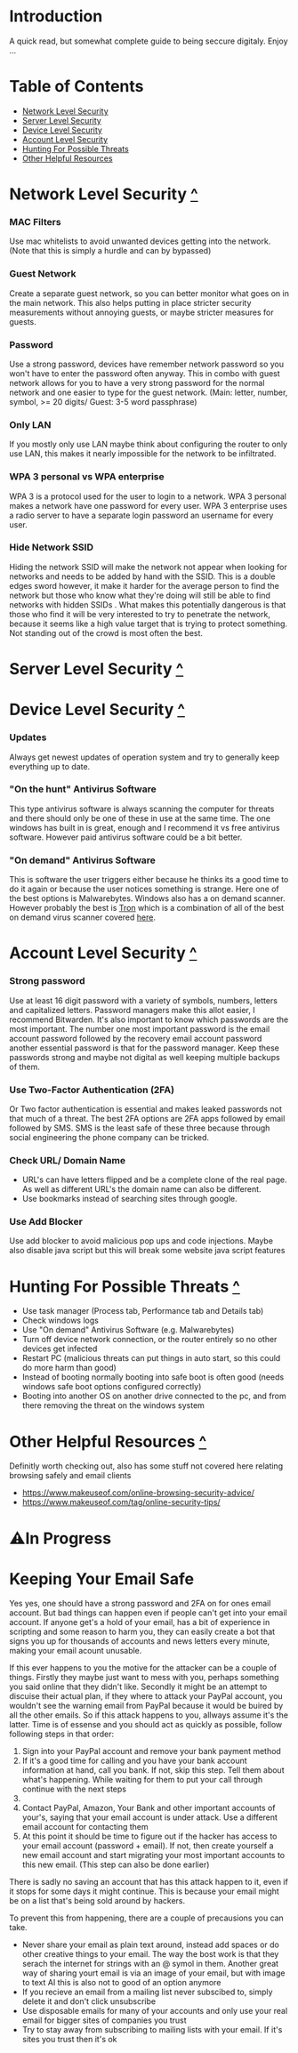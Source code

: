 
# Introduction
A quick read, but somewhat complete guide to being seccure digitaly. Enjoy ...

# Table of Contents
- [Network Level Security](#Network-Level-Security-)
- [Server Level Security](#Server-Level-Security-)
- [Device Level Security](#Device-Level-Security-)
- [Account Level Security](#Account-Level-Security-)
- [Hunting For Possible Threats](#Hunting-For-Possible-Threats-)
- [Other Helpful Resources](#other-helpful-resources-)

# Network Level Security [^](#Table-of-Contents)

### MAC Filters
Use mac whitelists to avoid unwanted devices getting into the network. (Note that this is simply a hurdle and can by bypassed)

### Guest Network
Create a separate guest network, so you can better monitor what goes on in the main network. This also helps putting in place stricter security measurements without annoying guests, or maybe stricter measures for guests.

### Password
Use a strong password, devices have remember network password so you won't have to enter the password often anyway. This in combo with guest network allows for you to have a very strong password for the normal network and one easier to type for the guest network. (Main: letter, number, symbol, >= 20 digits/ Guest: 3-5 word passphrase)

### Only LAN
If you mostly only use LAN maybe think about configuring the router to only use LAN, this makes it nearly impossible for the network to be infiltrated.

### WPA 3 personal vs WPA enterprise
WPA 3 is a protocol used for the user to login to a network. WPA 3 personal makes a network have one password for every user. WPA 3 enterprise uses a radio server to have a separate login password an username for every user.

### Hide Network SSID
Hiding the network SSID will make the network not appear when looking for networks and needs to be added by hand with the SSID. This is a double edges sword however, it make it harder for the average person to find the network but those who know what they're doing will still be able to find networks with hidden SSIDs . What makes this potentially dangerous is that those who find it will be very interested to try to penetrate the network, because it seems like a high value target that is trying to protect something. Not standing out of the crowd is most often the best.
# Server Level Security [^](#Table-of-Contents)
# Device Level Security [^](#Table-of-Contents)
### Updates
Always get newest updates of operation system and try to generally keep everything up to date.

### "On the hunt" Antivirus Software
This type antivirus software is always scanning the computer for threats and there should only be one of these in use at the same time. The one windows has built in is great, enough and I recommend it vs free antivirus software. However paid antivirus software could be a bit better.

### "On demand" Antivirus Software
This is software the user triggers either because he thinks its a good time to do it again or because the user notices something is strange. Here one of the best options is Malwarebytes. Windows also has a on demand scanner. However probably the best is [Tron](https://www.reddit.com/r/TronScript/wiki/downloads/) which is a combination of all of the best on demand virus scanner covered [here](https://www.youtube.com/watch?v=eVRKYftj-aA).


# Account Level Security [^](#Table-of-Contents)
### Strong password
Use at least 16 digit password with a variety of symbols, numbers, letters and capitalized letters. Password managers make this allot easier, I recommend Bitwarden. It's also important to know which passwords are the most important. The number one most important password is the email account password followed by the recovery email account password another essential password is that for the password manager. Keep these passwords strong and maybe not digital as well keeping multiple backups of them.

### Use Two-Factor Authentication (2FA)
Or Two factor authentication is essential and makes leaked passwords not that much of a threat. The best 2FA options are 2FA apps followed by email followed by SMS. SMS is the least safe of these three because through social engineering the phone company can be tricked.


### Check URL/ Domain Name
- URL's can have letters flipped and be a complete clone of the real page. As well as different URL's the domain name can also be different.
- Use bookmarks instead of searching sites through google.

### Use Add Blocker
Use add blocker to avoid malicious pop ups and code injections. Maybe also disable java script but this will break some website java script features

# Hunting For Possible Threats [^](#Table-of-Contents)
- Use task manager (Process tab, Performance tab and Details tab)
- Check windows logs
- Use "On demand" Antivirus Software (e.g. Malwarebytes)
- Turn off device network connection, or the router entirely so no other devices get infected
- Restart PC (malicious threats can put things in auto start, so this could do more harm than good)
- Instead of booting normally booting into safe boot is often good (needs windows safe boot options configured correctly)
- Booting into another OS on another drive connected to the pc, and from there removing the threat on the windows system

# Other Helpful Resources [^](#Table-of-Contents)
Definitly worth checking out, also has some stuff not covered here relating browsing safely and email clients

- https://www.makeuseof.com/online-browsing-security-advice/
- https://www.makeuseof.com/tag/online-security-tips/

# ⚠️In Progress
# Keeping Your Email Safe
Yes yes, one should have a strong password and 2FA on for ones email account. But bad things can happen even if people can't get into your email account. If anyone get's a hold of your email, has a bit of experience in scripting and some reason to harm you, they can easily create a bot that signs you up for thousands of accounts and news letters every minute, making your email acount unusable.

If this ever happens to you the motive for the attacker can be a couple of things. Firstly they maybe just want to mess with you, perhaps something you said online that they didn't like. Secondly it might be an attempt to discuise their actual plan, if they where to attack your PayPal account, you wouldn't see the warning email from PayPal because it would be buired by all the other emails. So if this attack happens to you, allways assume it's the latter. Time is of essense and you should act as quickly as possible, follow following steps in that order:
   1. Sign into your PayPal account and remove your bank payment method
   2. If it's a good time for calling and you have your bank account information at hand, call you bank. If not, skip this step. Tell them about what's happening. While waiting for them to put your call through continue with the next steps
   3. 
   4. Contact PayPal, Amazon, Your Bank and other important accounts of your's, saying that your email account is under attack. Use a different email account for contacting them
   5. At this point it should be time to figure out if the hacker has access to your email account (password + email). If not, then create yourself a new email account and start migrating your most important accounts to this new email. (This step can also be done earlier)

There is sadly no saving an account that has this attack happen to it, even if it stops for some days it might continue. This is because your email might be on a list that's being sold around by hackers.

To prevent this from happening, there are a couple of precausions you can take.
- Never share your email as plain text around, instead add spaces or do other creative things to your email. The way the bost work is that they serach the internet for strings with an @ symol in them. Another great way of sharing yourt email is via an image of your email, but with image to text AI this is also not to good of an option anymore
- If you recieve an email from a mailing list never subscibed to, simply delete it and don't click unsubscribe
- Use disposable emails for many of your accounts and only use your real email for bigger sites of companies you trust
- Try to stay away from subscribing to mailing lists with your email. If it's sites you trust then it's ok
